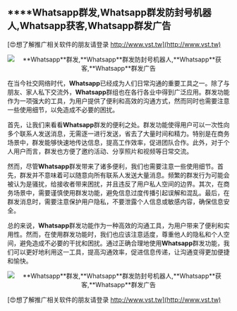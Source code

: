 ## ****Whatsapp**群发,**Whatsapp**群发防封号机器人,**Whatsapp**获客,**Whatsapp**群发广告**

[😍想了解推广相关软件的朋友请登录 http://www.vst.tw](http://www.vst.tw)

 <center><img src="https://vst.tw/MP4/tuiguang/png/3.png" alt="**Whatsapp**群发,**Whatsapp**群发防封号机器人,**Whatsapp**获客,**Whatsapp**群发广告"></center>

在当今社交网络时代，**Whatsapp**已经成为人们日常沟通的重要工具之一。除了与朋友、家人私下交流外，**Whatsapp**群组也在各行各业中得到广泛应用。群发功能作为一项强大的工具，为用户提供了便利和高效的沟通方式，然而同时也需要注意一些使用细节，以免造成不必要的困扰。

首先，让我们来看看**Whatsapp**群发的便利之处。群发功能使得用户可以一次性向多个联系人发送消息，无需逐一进行发送，省去了大量时间和精力。特别是在商务场景中，群发能够快速地传达信息，提高工作效率，促进团队合作。此外，对于个人用户而言，群发也方便了邀约活动、分享照片和视频等日常交流。

然而，尽管**Whatsapp**群发带来了诸多便利，我们也需要注意一些使用细节。首先，群发并不意味着可以随意向所有联系人发送大量消息。频繁的群发行为可能会被认为是骚扰，给接收者带来困扰，并且违反了用户私人空间的边界。其次，在商务场景中，需要谨慎使用群发功能，避免信息过度传播引起误解和混乱。最后，在群发消息时，需要注意保护用户隐私，不要泄露个人信息或敏感内容，确保信息安全。

总的来说，**Whatsapp**群发功能作为一种高效的沟通工具，为用户带来了便利和实用性。然而，在使用群发功能时，我们也应该注意适度，尊重他人的隐私和个人空间，避免造成不必要的干扰和困扰。通过正确合理地使用**Whatsapp**群发功能，我们可以更好地利用这一工具，提高沟通效率，促进信息传递，让沟通变得更加便捷和愉快。

 <center><img src="https://vst.tw/MP4/tuiguang/png/3.png" alt="**Whatsapp**群发,**Whatsapp**群发防封号机器人,**Whatsapp**获客,**Whatsapp**群发广告"></center>

[😍想了解推广相关软件的朋友请登录 http://www.vst.tw](http://www.vst.tw)



